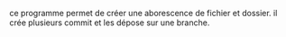 ce programme permet de créer une aborescence de fichier et dossier. il crée plusieurs commit et les dépose sur une branche.